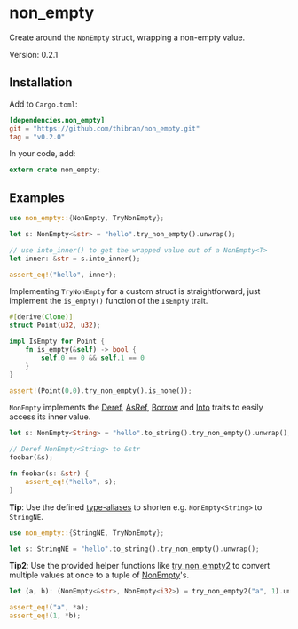 # non_empty

Create around the `NonEmpty` struct, wrapping a non-empty value.

Version: 0.2.1


## Installation

Add to `Cargo.toml`:
```toml
[dependencies.non_empty]
git = "https://github.com/thibran/non_empty.git"
tag = "v0.2.0"
```

In your code, add:
```rust
extern crate non_empty;
```


## Examples

```rust
use non_empty::{NonEmpty, TryNonEmpty};

let s: NonEmpty<&str> = "hello".try_non_empty().unwrap();

// use into_inner() to get the wrapped value out of a NonEmpty<T>
let inner: &str = s.into_inner();

assert_eq!("hello", inner);
```

Implementing `TryNonEmpty` for a custom struct
is straightforward, just implement the `is_empty()`
function of the `IsEmpty` trait.

```rust
#[derive(Clone)]
struct Point(u32, u32);

impl IsEmpty for Point {
    fn is_empty(&self) -> bool {
        self.0 == 0 && self.1 == 0
    }
}

assert!(Point(0,0).try_non_empty().is_none());
```

`NonEmpty` implements the
[Deref](https://doc.rust-lang.org/std/ops/trait.Deref.html),
[AsRef](https://doc.rust-lang.org/std/convert/trait.AsRef.html),
[Borrow](https://doc.rust-lang.org/collections/borrow/trait.Borrow.html)
and [Into](https://doc.rust-lang.org/std/convert/trait.Into.html)
traits to easily access its inner value.

```rust
let s: NonEmpty<String> = "hello".to_string().try_non_empty().unwrap();

// Deref NonEmpty<String> to &str
foobar(&s); 

fn foobar(s: &str) {
    assert_eq!("hello", s);
}
```

**Tip**: Use the defined [type-aliases](index.html#types) to
shorten e.g. `NonEmpty<String>` to `StringNE`.

```rust
use non_empty::{StringNE, TryNonEmpty};

let s: StringNE = "hello".to_string().try_non_empty().unwrap();
```

**Tip2**: Use the provided helper functions like [try_non_empty2](fn.try_non_empty2.html)
to convert multiple values at once to a tuple of [NonEmpty](struct.NonEmpty.html)'s.

```rust
let (a, b): (NonEmpty<&str>, NonEmpty<i32>) = try_non_empty2("a", 1).unwrap();

assert_eq!("a", *a);
assert_eq!(1, *b);
```